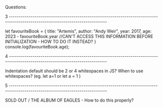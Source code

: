 Questions:

3 --------------------------------------------------------------------------------------------------------------------------------

let favouriteBook = {
    title: "Artemis",
    author: "Andy Weir",
    year: 2017,
    age: 2023 - favouriteBook.year                  //CAN'T ACCESS THIS INFORMATION BEFORE INITIALIZATION - HOW TO DO IT INSTEAD?
}
console.log(favouriteBook.age);

4 --------------------------------------------------------------------------------------------------------------------------------

Indentation default should be 2 or 4 whitespaces in JS?
When to use whitespaces? (eg. let a=1 or let a = 1 )

5 --------------------------------------------------------------------------------------------------------------------------------

SOLD OUT / THE ALBUM OF EAGLES - How to do this properly?
